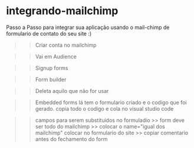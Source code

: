 # integrando-mailchimp
Passo a Passo para integrar sua aplicação usando o mail-chimp de formulario de contato do seu site :)

>>Criar conta no mailchimp

>>Vai em Audience

>>Signup forms

>>Form builder

>>Deleta aquilo que não for usar

>> Embedded forms
  >> lá tem o formulario criado e o codigo que foi gerado.
  >>copia todo o codigo e cola no visual studio code
  
  >> campos para serem substituidos no formuladio
    >> form deve ser todo do mailchimp
    >> colocar o name="igual dos mailchimp" colocar no formulario do site
    >> copiar comentario antes do fechamento do form
